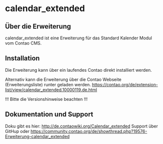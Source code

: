 calendar_extended
=================

Über die Erweiterung
--------------------

calendar_extended ist eine Erweiterung für das Standard Kalender Modul vom Contao CMS.


Installation
------------

Die Erweiterung kann über ein laufendes Contao direkt installiert werden.

Alternativ kann die Erweiterung über die Contao Webseite (Erweiterungsliste) runter geladen werden.
https://contao.org/de/extension-list/view/calendar_extended.10000119.de.html

!!! Bitte die Versionshinweise beachten !!!


Dokumentation und Support
-------------------------

Doku gibt es hier: http://de.contaowiki.org/Calendar_extended
Support über GitHup oder https://community.contao.org/de/showthread.php?19576-Erweiterung-calendar_extended

